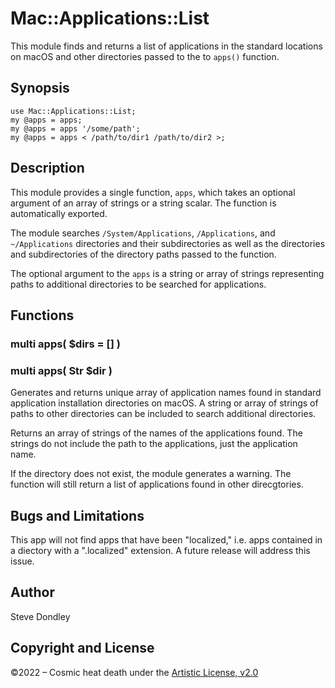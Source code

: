 # Mac::Applications::List

This module finds and returns a list of applications in the standard locations
on macOS and other directories passed to the to `apps()` function.

## Synopsis

```
use Mac::Applications::List;
my @apps = apps;
my @apps = apps '/some/path';
my @apps = apps < /path/to/dir1 /path/to/dir2 >;
```

## Description

This module provides a single function, `apps`, which takes an optional
argument of an array of strings or a string scalar. The function is
automatically exported.

The module searches `/System/Applications`, `/Applications`, and
`~/Applications` directories and their subdirectories as well as the
directories and subdirectories of the directory paths passed to the function.

The optional argument to the `apps` is a string or array of strings
representing paths to additional directories to be searched for applications.

## Functions

### multi apps( $dirs = [] )
### multi apps( Str $dir )

Generates and returns unique array of application names found in standard
application installation directories on macOS. A string or array of strings of
paths to other directories can be included to search additional directories.

Returns an array of strings of the names of the applications found. The strings
do not include the path to the applications, just the application name.

If the directory does not exist, the module generates a warning. The function
will still return a list of applications found in other direcgtories.

## Bugs and Limitations
This app will not find apps that have been "localized," i.e. apps contained in a diectory with a ".localized" extension. A future release will address this issue.

## Author
Steve Dondley

## Copyright and License

©2022 – Cosmic heat death under the [Artistic License, v2.0](https://opensource.org/licenses/Artistic-2.0)

